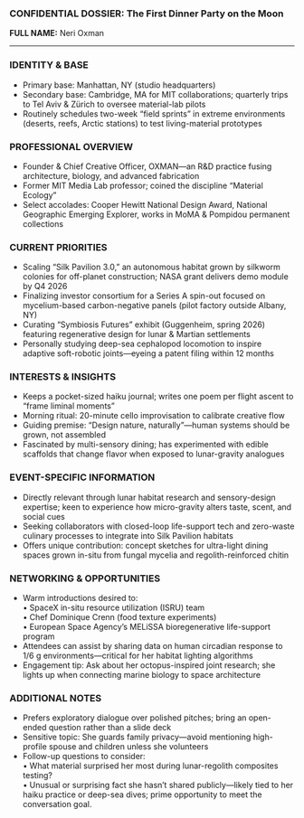 ### CONFIDENTIAL DOSSIER: The First Dinner Party on the Moon

**FULL NAME:** Neri Oxman

---
### IDENTITY & BASE
- Primary base: Manhattan, NY (studio headquarters)  
- Secondary base: Cambridge, MA for MIT collaborations; quarterly trips to Tel Aviv & Zürich to oversee material-lab pilots  
- Routinely schedules two-week “field sprints” in extreme environments (deserts, reefs, Arctic stations) to test living-material prototypes

### PROFESSIONAL OVERVIEW
- Founder & Chief Creative Officer, OXMAN—an R&D practice fusing architecture, biology, and advanced fabrication  
- Former MIT Media Lab professor; coined the discipline “Material Ecology”  
- Select accolades: Cooper Hewitt National Design Award, National Geographic Emerging Explorer, works in MoMA & Pompidou permanent collections  

### CURRENT PRIORITIES
- Scaling “Silk Pavilion 3.0,” an autonomous habitat grown by silkworm colonies for off-planet construction; NASA grant delivers demo module by Q4 2026  
- Finalizing investor consortium for a Series A spin-out focused on mycelium-based carbon-negative panels (pilot factory outside Albany, NY)  
- Curating “Symbiosis Futures” exhibit (Guggenheim, spring 2026) featuring regenerative design for lunar & Martian settlements  
- Personally studying deep-sea cephalopod locomotion to inspire adaptive soft-robotic joints—eyeing a patent filing within 12 months  

### INTERESTS & INSIGHTS
- Keeps a pocket-sized haiku journal; writes one poem per flight ascent to “frame liminal moments”  
- Morning ritual: 20-minute cello improvisation to calibrate creative flow  
- Guiding premise: “Design nature, naturally”—human systems should be grown, not assembled  
- Fascinated by multi-sensory dining; has experimented with edible scaffolds that change flavor when exposed to lunar-gravity analogues  

### EVENT-SPECIFIC INFORMATION
- Directly relevant through lunar habitat research and sensory-design expertise; keen to experience how micro-gravity alters taste, scent, and social cues  
- Seeking collaborators with closed-loop life-support tech and zero-waste culinary processes to integrate into Silk Pavilion habitats  
- Offers unique contribution: concept sketches for ultra-light dining spaces grown in-situ from fungal mycelia and regolith-reinforced chitin  

### NETWORKING & OPPORTUNITIES
- Warm introductions desired to:  
  • SpaceX in-situ resource utilization (ISRU) team  
  • Chef Dominique Crenn (food texture experiments)  
  • European Space Agency’s MELiSSA bioregenerative life-support program  
- Attendees can assist by sharing data on human circadian response to 1/6 g environments—critical for her habitat lighting algorithms  
- Engagement tip: Ask about her octopus-inspired joint research; she lights up when connecting marine biology to space architecture  

### ADDITIONAL NOTES
- Prefers exploratory dialogue over polished pitches; bring an open-ended question rather than a slide deck  
- Sensitive topic: She guards family privacy—avoid mentioning high-profile spouse and children unless she volunteers  
- Follow-up questions to consider:  
  • What material surprised her most during lunar-regolith composites testing?  
  • Unusual or surprising fact she hasn’t shared publicly—likely tied to her haiku practice or deep-sea dives; prime opportunity to meet the conversation goal.